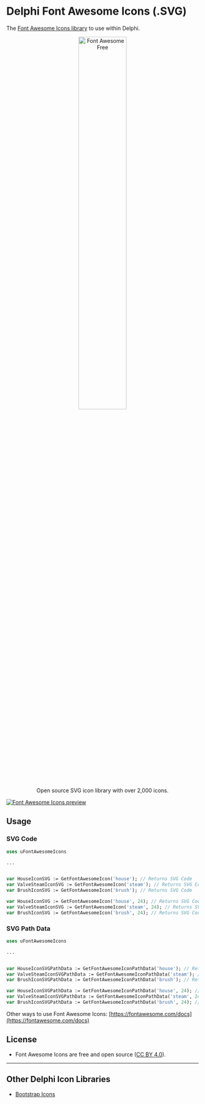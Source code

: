 # Delphi Font Awesome Icons (.SVG)

The [Font Awesome Icons library](https://fontawesome.com/icons) to use within Delphi.

<p align="center">
  <a href="https://fontawesome.com/icons">
    <img src="https://img.fortawesome.com/349cfdf6/fa-free-logo.svg" alt="Font Awesome Free" width="50%">
  </a>
</p>
<p align="center">
  Open source SVG icon library with over 2,000 icons.
</p>


[![Font Awesome Icons preview](https://github.com/shaunroselt/Delphi-Font-Awesome-Icons/assets/5418178/ba662b7d-c309-4e65-ac44-8b24a0a55bbc)](https://fontawesome.com/icons)


## Usage

### SVG Code

```pascal
uses uFontAwesomeIcons

...


var HouseIconSVG := GetFontAwesomeIcon('house'); // Returns SVG Code
var ValveSteamIconSVG := GetFontAwesomeIcon('steam'); // Returns SVG Code
var BrushIconSVG := GetFontAwesomeIcon('brush'); // Returns SVG Code

var HouseIconSVG := GetFontAwesomeIcon('house', 24); // Returns SVG Code with Width/Height set to 24
var ValveSteamIconSVG := GetFontAwesomeIcon('steam', 24); // Returns SVG Code with Width/Height set to 24
var BrushIconSVG := GetFontAwesomeIcon('brush', 24); // Returns SVG Code with Width/Height set to 24
```

### SVG Path Data

```pascal
uses uFontAwesomeIcons

...


var HouseIconSVGPathData := GetFontAwesomeIconPathData('house'); // Returns SVG Path Data Text
var ValveSteamIconSVGPathData := GetFontAwesomeIconPathData('steam'); // Returns SVG Path Data Text
var BrushIconSVGPathData := GetFontAwesomeIconPathData('brush'); // Returns SVG Path Data Text

var HouseIconSVGPathData := GetFontAwesomeIconPathData('house', 24); // Returns SVG Path Data Text with Width/Height set to 24
var ValveSteamIconSVGPathData := GetFontAwesomeIconPathData('steam', 24); // Returns SVG Path Data Text with Width/Height set to 24
var BrushIconSVGPathData := GetFontAwesomeIconPathData('brush', 24); // Returns SVG Path Data Text with Width/Height set to 24
```
Other ways to use Font Awesome Icons: [https://fontawesome.com/docs](https://fontawesome.com/docs)

## License

- Font Awesome Icons are free and open source ([CC BY 4.0](https://creativecommons.org/licenses/by/4.0/)).

---

## Other Delphi Icon Libraries
- [Bootstrap Icons](https://github.com/shaunroselt/Delphi-Bootstrap-Icons)
